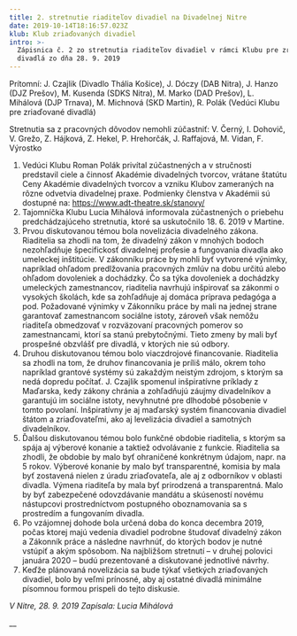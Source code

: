 ```yaml
---
title: 2. stretnutie riaditeľov divadiel na Divadelnej Nitre
date: 2019-10-14T18:16:57.023Z
klub: Klub zriaďovaných divadiel
intro: >-
  Zápisnica č. 2 zo stretnutia riaditeľov divadiel v rámci Klubu pre zriaďované
  divadlá zo dňa 28. 9. 2019
---
```

Prítomní: J. Czajlik (Divadlo Thália Košice), J. Dóczy (DAB Nitra), J. Hanzo (DJZ Prešov), M. Kusenda (SDKS Nitra), M. Marko (DAD Prešov), L. Mihálová (DJP Trnava), M. Michnová (SKD Martin), R. Polák (Vedúci Klubu pre zriaďované divadlá)

Stretnutia sa z pracovných dôvodov nemohli zúčastniť: V. Černý, I. Dohovič, V. Grežo, Z. Hájková, Z. Hekel, P. Hrehorčák, J. Raffajová, M. Vidan, F. Výrostko

1. Vedúci Klubu Roman Polák privítal zúčastnených a v stručnosti predstavil ciele a činnosť Akadémie divadelných tvorcov, vrátane štatútu Ceny Akadémie divadelných tvorcov a vzniku Klubov zameraných na rôzne odvetvia divadelnej praxe. Podmienky členstva v Akadémii sú dostupné na: https://www.adt-theatre.sk/stanovy/  
2. Tajomníčka Klubu Lucia Mihálová informovala zúčastnených o priebehu predchádzajúceho stretnutia, ktoré sa uskutočnilo 18. 6. 2019 v Martine. 
3. Prvou diskutovanou témou bola novelizácia divadelného zákona. Riaditelia sa zhodli na tom, že divadelný zákon v mnohých bodoch nezohľadňuje špecifickosť divadelnej profesie a fungovania divadla ako umeleckej inštitúcie. V zákonníku práce by mohli byť vytvorené výnimky, napríklad ohľadom predlžovania pracovných zmlúv na dobu určitú alebo ohľadom dovoleniek a dochádzky. Čo sa týka dovoleniek a dochádzky umeleckých zamestnancov, riaditelia navrhujú inšpirovať sa zákonmi o vysokých školách, kde sa zohľadňuje aj domáca príprava pedagóga a pod. Požadované výnimky v Zákonníku práce by mali na jednej strane garantovať zamestnancom sociálne istoty, zároveň však nemôžu riaditeľa obmedzovať v rozväzovaní pracovných pomerov so zamestnancami, ktorí sa stanú prebytočnými. Tieto zmeny by mali byť prospešné obzvlášť pre divadlá, v ktorých nie sú odbory. 
4. Druhou diskutovanou témou bolo viaczdrojové financovanie. Riaditelia sa zhodli na tom, že druhov financovania je príliš málo, okrem toho napríklad grantové systémy sú zakaždým neistým zdrojom, s ktorým sa nedá dopredu počítať. J. Czajlik spomenul inšpiratívne príklady z Maďarska, kedy zákony chránia a zohľadňujú záujmy divadelníkov a garantujú im sociálne istoty, nevyhnutné pre dlhodobé pôsobenie v tomto povolaní. Inšpiratívny je aj maďarský systém financovania divadiel štátom a zriaďovateľmi, ako aj levelizácia divadiel a samotných divadelníkov. 
5. Ďalšou diskutovanou témou bolo funkčné obdobie riaditelia, s ktorým sa spája aj výberové konanie a taktiež odvolávanie z funkcie. Riaditelia sa zhodli, že obdobie by malo byť ohraničené konkrétnym údajom, napr. na 5 rokov. Výberové konanie by malo byť transparentné, komisia by mala byť zostavená nielen z úradu zriaďovateľa, ale aj z odborníkov v oblasti divadla. Výmena riaditeľa by mala byť prirodzená a transparentná. Malo by byť zabezpečené odovzdávanie mandátu a skúseností novému nástupcovi prostredníctvom postupného oboznamovania sa s prostredím a fungovaním divadla.    
6. Po vzájomnej dohode bola určená doba do konca decembra 2019, počas ktorej majú vedenia divadiel podrobne študovať divadelný zákon a Zákonník práce a následne navrhnúť, do ktorých bodov je nutné vstúpiť a akým spôsobom. Na najbližšom stretnutí – v druhej polovici januára 2020 – budú prezentované a diskutované jednotlivé návrhy.
7. Keďže plánovaná novelizácia sa bude týkať všetkých zriaďovaných divadiel, bolo by veľmi prínosné, aby aj ostatné divadlá minimálne písomnou formou prispeli do tejto diskusie. 

_V Nitre, 28. 9. 2019_
_Zapísala: Lucia Mihálová_           

__
